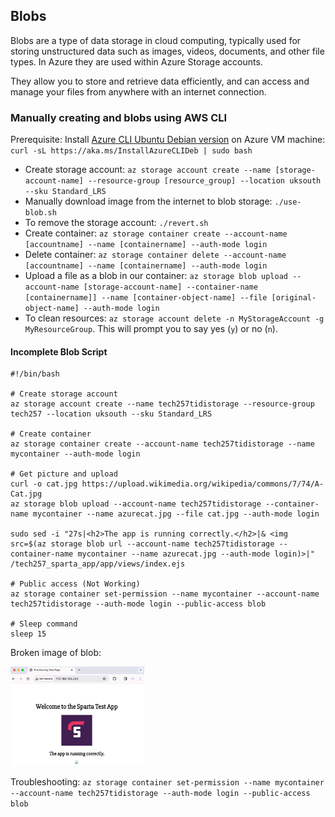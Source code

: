 ## Blobs

Blobs are a type of data storage in cloud computing, typically used for storing unstructured data such as images, videos, documents, and other file types. In Azure they are used within Azure Storage accounts. 

They allow you to store and retrieve data efficiently, and can access and manage your files from anywhere with an internet connection.

### Manually creating and blobs using AWS CLI

Prerequisite: Install [Azure CLI Ubuntu Debian version](https://learn.microsoft.com/en-us/cli/azure/install-azure-cli-linux?pivots=apt) on Azure VM machine:
     `curl -sL https://aka.ms/InstallAzureCLIDeb | sudo bash`

   - Create storage account: `az storage account create --name [storage-account-name] --resource-group [resource_group] --location uksouth --sku Standard_LRS`
   - Manually download image from the internet to blob storage: `./use-blob.sh`
   - To remove the storage account: `./revert.sh`
   - Create container:
     `az storage container create --account-name [accountname] --name [containername] --auth-mode login`
   - Delete container:
     `az storage container delete --account-name [accountname] --name [containername] --auth-mode login`
   - Upload a file as a blob in our container:
     `az storage blob upload --account-name [storage-account-name] --container-name [containername]] --name [container-object-name] --file [original-object-name] --auth-mode login`
- To clean resources: `az storage account delete -n MyStorageAccount -g MyResourceGroup`. This will prompt you to say yes (`y`) or no (`n`).

#### Incomplete Blob Script

```
#!/bin/bash

# Create storage account
az storage account create --name tech257tidistorage --resource-group tech257 --location uksouth --sku Standard_LRS

# Create container
az storage container create --account-name tech257tidistorage --name mycontainer --auth-mode login

# Get picture and upload
curl -o cat.jpg https://upload.wikimedia.org/wikipedia/commons/7/74/A-Cat.jpg
az storage blob upload --account-name tech257tidistorage --container-name mycontainer --name azurecat.jpg --file cat.jpg --auth-mode login

sudo sed -i "27s|<h2>The app is running correctly.</h2>|& <img src=$(az storage blob url --account-name tech257tidistorage --container-name mycontainer --name azurecat.jpg --auth-mode login)>|" /tech257_sparta_app/app/views/index.ejs

# Public access (Not Working)
az storage container set-permission --name mycontainer --account-name tech257tidistorage --auth-mode login --public-access blob

# Sleep command
sleep 15

```

Broken image of blob:

   <img src="../assets/img8.png">

Troubleshooting: `az storage container set-permission --name mycontainer --account-name tech257tidistorage --auth-mode login --public-access blob`